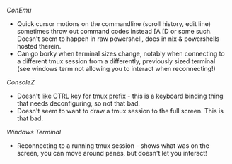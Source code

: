 *ConEmu*

- Quick cursor motions on the commandline (scroll history, edit line) sometimes throw out command codes instead  [A [D or some such. Doesn't seem to happen in raw powershell, does in nix & powershells hosted therein.
- Can go borky when terminal sizes change, notably when connecting to a different tmux session from a differently, previously sized terminal (see windows term not allowing you to interact when reconnecting!)


*ConsoleZ*

- Doesn't like CTRL key for tmux prefix - this is a keyboard binding thing that needs deconfiguring, so not that bad.
- Doesn't seem to want to draw a tmux session to the full screen. This is that bad.



*Windows Terminal*

- Reconnecting to a running tmux session - shows what was on the screen, you can move around panes, but doesn't let you interact!
